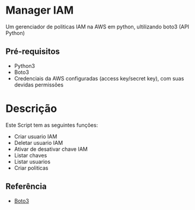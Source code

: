 
# Manager IAM 

Um gerenciador de politicas IAM na AWS em python, ultilizando boto3 (API Python)


## Pré-requisitos
 - Python3
 - Boto3
 - Credenciais da AWS configuradas (access key/secret key), com suas devidas permissões

# Descrição

Este Script tem as seguintes funções:
- Criar usuario IAM
- Deletar usuario IAM
- Ativar de desativar chave IAM
- Listar chaves 
- Listar usuarios
- Criar politicas 


## Referência

 - [Boto3](https://boto3.amazonaws.com/v1/documentation/api/latest/index.html)
 
